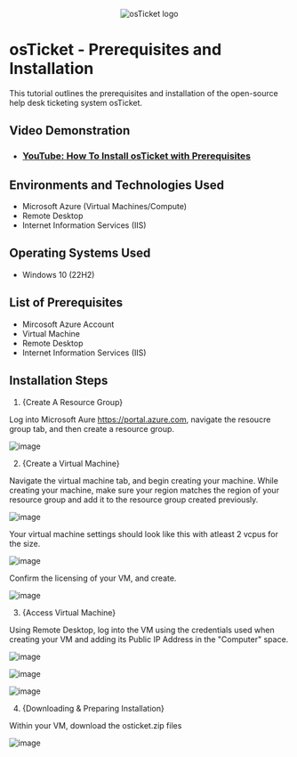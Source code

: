 <p align="center">
<img src="https://i.imgur.com/Clzj7Xs.png" alt="osTicket logo"/>
</p>

<h1>osTicket - Prerequisites and Installation</h1>
This tutorial outlines the prerequisites and installation of the open-source help desk ticketing system osTicket.<br />


<h2>Video Demonstration</h2>

- ### [YouTube: How To Install osTicket with Prerequisites](https://www.youtube.com)

<h2>Environments and Technologies Used</h2>

- Microsoft Azure (Virtual Machines/Compute)
- Remote Desktop
- Internet Information Services (IIS)

<h2>Operating Systems Used </h2>

- Windows 10</b> (22H2)

<h2>List of Prerequisites</h2>

- Mircosoft Azure Account
- Virtual Machine
- Remote Desktop
- Internet Information Services (IIS)

<h2>Installation Steps</h2>

1. {Create A Resource Group}

Log into Microsoft Aure https://portal.azure.com, navigate the resoucre group tab, and then create a resource group.


![image](https://github.com/user-attachments/assets/23ef5175-4ead-4a26-aee6-2b707602c5fc)


2. {Create a Virtual Machine}

Navigate the virtual machine tab, and begin creating your machine. While creating your machine, make sure your region matches the region of your resource group and add it to the resource group created previously.
  
![image](https://github.com/user-attachments/assets/a26d4514-b511-4c2a-a416-dee58923ccfb)

Your virtual machine settings should look like this with atleast 2 vcpus for the size. 

![image](https://github.com/user-attachments/assets/c445aff0-bdde-4dca-8579-2ef1b5a79229)

Confirm the licensing of your VM, and create.

![image](https://github.com/user-attachments/assets/b9d4f422-7437-4028-b523-9708cfba50ad)

3. {Access Virtual Machine}

Using Remote Desktop, log into the VM using the credentials used when creating your VM and adding its Public IP Address in the "Computer" space.

![image](https://github.com/user-attachments/assets/616ab797-4a3b-48f3-84d5-cf37466daab0)

![image](https://github.com/user-attachments/assets/2bcc832a-10ac-43bf-abfa-a8676aa9b953)

![image](https://github.com/user-attachments/assets/25175f7f-8aba-4f67-85a9-9ef03d0659e4)

4. {Downloading & Preparing Installation}

Within your VM, download the osticket.zip files

![image](https://github.com/user-attachments/assets/f35b8d22-6eda-4d11-8c7c-fd6039a83ccb)


